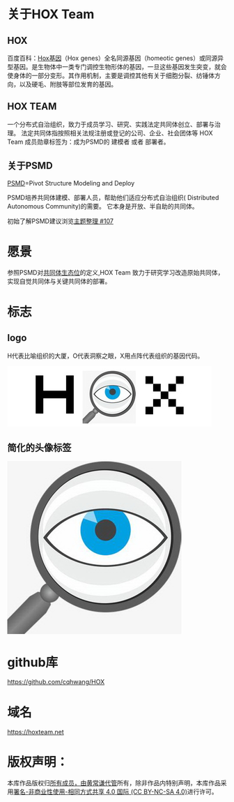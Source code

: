 # 关于HOX Team


## HOX
百度百科：[Hox基因](https://baike.baidu.com/item/Hox%E5%9F%BA%E5%9B%A0/8729295?fr=aladdin)（Hox genes）全名同源基因（homeotic genes）或同源异型基因。是生物体中一类专门调控生物形体的基因，一旦这些基因发生突变，就会使身体的一部分变形。其作用机制，主要是调控其他有关于细胞分裂、纺锤体方向，以及硬毛、附肢等部位发育的基因。

## HOX TEAM

一个分布式自治组织，致力于成员学习、研究、实践法定共同体创立、部署与治理。
法定共同体指按照相关法规注册或登记的公司、企业、社会团体等
HOX Team 成员勋章标签为：成为PSMD的 建模者 或者 部署者。

## 关于PSMD

[PSMD](https://github.com/xuemen/PSMD)=Pivot Structure Modeling and Deploy

PSMD培养共同体建模、部署人员，帮助他们适应分布式自治组织( Distributed Autonomous Community)的需要。
它本身是开放、半自助的共同体。

初始了解PSMD建议浏览[主题整理 #107](https://github.com/xuemen/PSMD/issues/107)

# 愿景

参照PSMD对[共同体生态位](https://github.com/xuemen/PSMD#%E7%94%9F%E6%80%81%E4%BD%8D)的定义,HOX Team 致力于研究学习改造原始共同体，实现自觉共同体与关键共同体的部署。

# 标志

## logo

H代表比喻组织的大厦，O代表洞察之眼，X用点阵代表组织的基因代码。

![HoX logo](https://raw.githubusercontent.com/cqhwang/image/master/HOX%20logo.jpg)

## 简化的头像标签
 
![HOX 头像标签](https://raw.githubusercontent.com/cqhwang/image/master/HOX%20%E6%A0%87%E7%AD%BE.jpg)


# github库
https://github.com/cqhwang/HOX

# 域名
https://hoxteam.net

# 版权声明：
本库作品版权归[所有成员，由黄常谦代管](mailto:huangchangqian@hoxteam.onexmail.com)所有，除非作品内特别声明，本库作品采用[署名-非商业性使用-相同方式共享 4.0 国际 (CC BY-NC-SA 4.0)](http://creativecommons.org/licenses/by-nc-sa/4.0/)进行许可。

